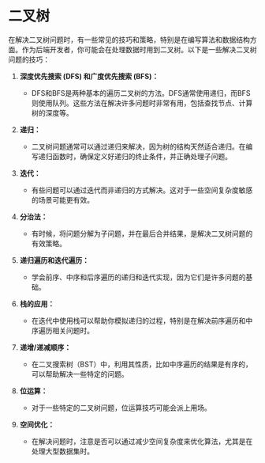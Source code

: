 # 二叉树

在解决二叉树问题时，有一些常见的技巧和策略，特别是在编写算法和数据结构方面。作为后端开发者，你可能会在处理数据时用到二叉树。以下是一些解决二叉树问题的技巧：

1. **深度优先搜索 (DFS) 和广度优先搜索 (BFS)：**
    - DFS和BFS是两种基本的遍历二叉树的方法。DFS通常使用递归，而BFS则使用队列。这些方法在解决许多问题时非常有用，包括查找节点、计算树的深度等。

2. **递归：**
    - 二叉树问题通常可以通过递归来解决，因为树的结构天然适合递归。在编写递归函数时，确保定义好递归的终止条件，并正确处理子问题。

3. **迭代：**
    - 有些问题可以通过迭代而非递归的方式解决。这对于一些空间复杂度敏感的场景可能更有效。

4. **分治法：**
    - 有时候，将问题分解为子问题，并在最后合并结果，是解决二叉树问题的有效策略。

5. **递归遍历和迭代遍历：**
    - 学会前序、中序和后序遍历的递归和迭代实现，因为它们是许多问题的基础。

6. **栈的应用：**
    - 在迭代中使用栈可以帮助你模拟递归的过程，特别是在解决前序遍历和中序遍历相关问题时。

7. **递增/递减顺序：**
    - 在二叉搜索树（BST）中，利用其性质，比如中序遍历的结果是有序的，可以帮助解决一些特定的问题。

8. **位运算：**
    - 对于一些特定的二叉树问题，位运算技巧可能会派上用场。

9. **空间优化：**
    - 在解决问题时，注意是否可以通过减少空间复杂度来优化算法，尤其是在处理大型数据集时。
